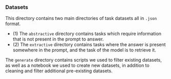 ### Datasets

This directory contains two main directories of task datasets all in `.json` format.
* (1) The `abstractive` directory contains tasks which require information that is not present in the prompt to answer.
* (2) The `extractive` directory contains tasks where the answer is present somewhere in the prompt, and the task of the model
is to retrieve it.

The `generate` directory contains scripts we used to filter existing datasets, as well as a notebook we used to create new datasets, in addition to cleaning and filter additional pre-existing datasets.